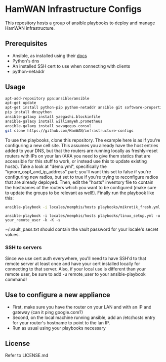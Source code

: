 # HamWAN Infrastructure Configs
This repository hosts a group of ansible playbooks to deploy and manage HamWAN infrastructure.

## Prerequisites
* Ansible, as installed using their [docs](http://docs.ansible.com/intro_installation.html)
* Python's dns
* An installed SSH cert to use when connecting with clients
* python-netaddr

## Usage
```bash
apt-add-repository ppa:ansible/ansible
apt-get update
apt-get install python-pip python-netaddr ansible git software-properties-common -y
pip install dnspython
ansible-galaxy install yaegashi.blockinfile
ansible-galaxy install williamyeh.prometheus
ansible-galaxy install savagegus.consul
git clone https://github.com/HamWAN/infrastructure-configs
```
To use the playbooks, clone this repository. The example here is as if you're configuring a new cell site. This assumes you already have the host entries added to your DNS, but that the routers are running locally as freshly-reset routers with IPs on your lan (AKA you need to give them statics that are accessible for this stuff to work, or instead use this to update existing hosts). Take a look at "demo.yml", specifically the "ignore_ospf_and_ip_address" part; you'll want this set to false if you're configuring new radios, but set to true if you're trying to reconfigure radios that are already deployed. Then, edit the "hosts" inventory file to contain the hostnames of the routers which you want to be configured (make sure to update the groups to be relevant as well!). Finally run the playbook like this:
```bash
ansible-playbook -i locales/memphis/hosts playbooks/mikrotik_fresh.yml --vault-password-file ~/.vault_pass.txt
```
```
ansible-playbook -i locales/memphis/hosts playbooks/linux_setup.yml -u your_remote_user -k -K -s
```
~/.vault_pass.txt should contain the vault password for your locale's secret values.

### SSH to servers
Since we use cert auth everywhere, you'll need to have SSH'd to that remote server at least once and have your cert installed locally for connecting to that server. Also, if your local use is different than your remote user, be sure to add -u remote_user to your ansible-playbook command!

## Use to configure a new appliance
* First, make sure you have the router on your LAN and with an IP and gateway (can it ping google.com?)
* Second, on the local machine running ansible, add an /etc/hosts entry for your router's hostname to point to the lan IP.
* Run as usual using your playbooks necessary

## License
Refer to LICENSE.md
